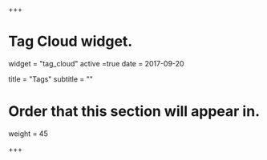 +++
# Tag Cloud widget.
widget = "tag_cloud"
active =true
date = 2017-09-20

title = "Tags"
subtitle = ""

# Order that this section will appear in.
weight = 45

+++
